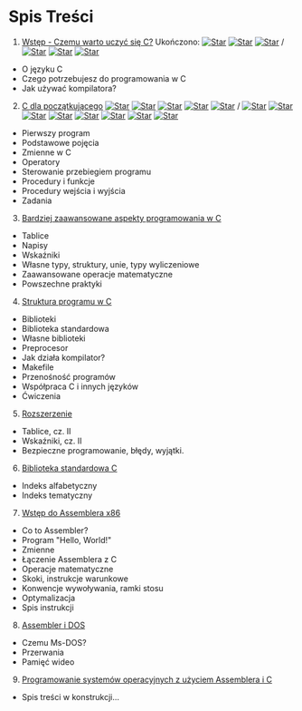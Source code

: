 # Spis Treści
 1. [Wstęp - Czemu warto uczyć się C?](Ch1) Ukończono: [![Star](https://github.com/kspalaiologos/LearnC/raw/master/common/star.png "")](Star) [![Star](https://github.com/kspalaiologos/LearnC/raw/master/common/star.png "")](Star) [![Star](https://github.com/kspalaiologos/LearnC/raw/master/common/star.png "")](Star) / [![Star](https://github.com/kspalaiologos/LearnC/raw/master/common/star.png "")](Star) [![Star](https://github.com/kspalaiologos/LearnC/raw/master/common/star.png "")](Star) [![Star](https://github.com/kspalaiologos/LearnC/raw/master/common/star.png "")](Star)
   - O języku C
   - Czego potrzebujesz do programowania w C
   - Jak używać kompilatora?
 2. [C dla początkującego](Ch2) [![Star](https://github.com/kspalaiologos/LearnC/raw/master/common/star.png "")](Star) [![Star](https://github.com/kspalaiologos/LearnC/raw/master/common/star.png "")](Star) [![Star](https://github.com/kspalaiologos/LearnC/raw/master/common/star.png "")](Star) [![Star](https://github.com/kspalaiologos/LearnC/raw/master/common/star.png "")](Star) [![Star](https://github.com/kspalaiologos/LearnC/raw/master/common/star.png "")](Star) / [![Star](https://github.com/kspalaiologos/LearnC/raw/master/common/star.png "")](Star) [![Star](https://github.com/kspalaiologos/LearnC/raw/master/common/star.png "")](Star) [![Star](https://github.com/kspalaiologos/LearnC/raw/master/common/star.png "")](Star) [![Star](https://github.com/kspalaiologos/LearnC/raw/master/common/star.png "")](Star) [![Star](https://github.com/kspalaiologos/LearnC/raw/master/common/star.png "")](Star) [![Star](https://github.com/kspalaiologos/LearnC/raw/master/common/star.png "")](Star) [![Star](https://github.com/kspalaiologos/LearnC/raw/master/common/star.png "")](Star) [![Star](https://github.com/kspalaiologos/LearnC/raw/master/common/star.png "")](Star)
   - Pierwszy program
   - Podstawowe pojęcia
   - Zmienne w C
   - Operatory
   - Sterowanie przebiegiem programu
   - Procedury i funkcje
   - Procedury wejścia i wyjścia
   - Zadania
 3. [Bardziej zaawansowane aspekty programowania w C](Ch3)
   - Tablice
   - Napisy
   - Wskaźniki
   - Własne typy, struktury, unie, typy wyliczeniowe
   - Zaawansowane operacje matematyczne
   - Powszechne praktyki
 4. [Struktura programu w C](Ch4)
   - Biblioteki
   - Biblioteka standardowa
   - Własne biblioteki
   - Preprocesor
   - Jak działa kompilator?
   - Makefile
   - Przenośność programów
   - Współpraca C i innych języków
   - Ćwiczenia
 5. [Rozszerzenie](Ch5)
   - Tablice, cz. II
   - Wskaźniki, cz. II
   - Bezpieczne programowanie, błędy, wyjątki.
 6. [Biblioteka standardowa C](Ch6)
   - Indeks alfabetyczny
   - Indeks tematyczny
 7. [Wstęp do Assemblera x86](Ch7)
   - Co to Assembler?
   - Program "Hello, World!"
   - Zmienne
   - Łączenie Assemblera z C
   - Operacje matematyczne
   - Skoki, instrukcje warunkowe
   - Konwencje wywoływania, ramki stosu
   - Optymalizacja
   - Spis instrukcji
 8. [Assembler i DOS](Ch8)
   - Czemu Ms-DOS?
   - Przerwania
   - Pamięć wideo
 9. [Programowanie systemów operacyjnych z użyciem Assemblera i C](Ch9)
   - Spis treści w konstrukcji...
